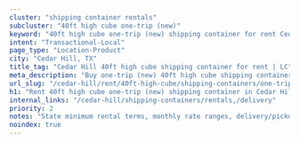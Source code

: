 ```yaml
---
cluster: "shipping container rentals"
subcluster: "40ft high cube one-trip (new)"
keyword: "40ft high cube one-trip (new) shipping container for rent Cedar Hill, TX"
intent: "Transactional-Local"
page_type: "Location-Product"
city: "Cedar Hill, TX"
title_tag: "Cedar Hill 40ft high cube shipping container for rent | LC"
meta_description: "Buy one-trip (new) 40ft high cube shipping container rent with local delivery in Cedar Hill, TX. LC Container — local Since 2003. Request a fast quote today."
url_slug: "/cedar-hill/rent/40ft-high-cube/shipping-containers/one-trip-new"
h1: "Rent 40ft high cube one-trip (new) shipping container in Cedar Hill"
internal_links: "/cedar-hill/shipping-containers/rentals,/delivery"
priority: 2
notes: "State minimum rental terms, monthly rate ranges, delivery/pickup fees, service area."
noindex: true
---
```


<!-- TODO: Add unique city/inventory copy, images, and internal links here. -->
